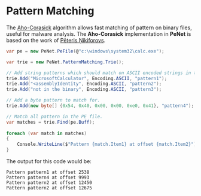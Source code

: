 # Pattern Matching

The [Aho-Corasick](https://en.wikipedia.org/wiki/Aho–Corasick_algorithm)  algorithm allows fast matching of pattern on binary files, useful for malware analysis. The **Aho-Corasick** implementation in **PeNet** is based on the work of [Pēteris Ņikiforovs](https://github.com/pdonald/aho-corasick).


```csharp
var pe = new PeNet.PeFile(@"c:\windows\system32\calc.exe");

var trie = new PeNet.PatternMatching.Trie();

// Add string patterns which should match on ASCII encoded strings in the PE file.
trie.Add("MicrosoftCalculator", Encoding.ASCII, "pattern1");
trie.Add("<assemblyIdentity", Encoding.ASCII, "pattern2");
trie.Add("not in the binary", Encoding.ASCII, "pattern3");

// Add a byte pattern to match for.
trie.Add(new byte[] {0x54, 0x40, 0x00, 0x00, 0xe0, 0x41}, "pattern4");

// Match all pattern in the PE file.
var matches = trie.Find(pe.Buff);
            
foreach (var match in matches)
{
    Console.WriteLine($"Pattern {match.Item1} at offset {match.Item2}");
}
```

The output for this code would be:

```
Pattern pattern1 at offset 2538
Pattern pattern4 at offset 9993
Pattern pattern2 at offset 12450
Pattern pattern2 at offset 12675
```
